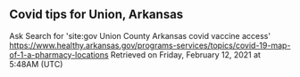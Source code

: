 ## Covid tips for Union, Arkansas

Ask Search for 'site:gov Union County Arkansas covid vaccine access'
https://www.healthy.arkansas.gov/programs-services/topics/covid-19-map-of-1-a-pharmacy-locations
Retrieved on Friday, February 12, 2021 at 5:48AM (UTC)